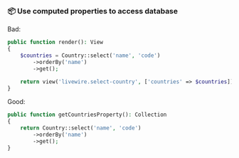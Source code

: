 ### 📦 Use computed properties to access database

Bad:
```php
public function render(): View
{
    $countries = Country::select('name', 'code')
        ->orderBy('name')
        ->get();

    return view('livewire.select-country', ['countries' => $countries]);
}
```

Good:
```php
public function getCountriesProperty(): Collection
{
    return Country::select('name', 'code')
        ->orderBy('name')
        ->get();
}
```
